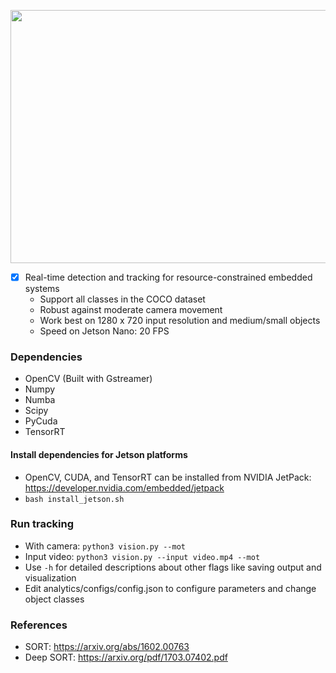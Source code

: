 <p align="center">
  <img src="demo.gif" width="720" height="405" />
</p>

- [x] Real-time detection and tracking for resource-constrained embedded systems
  - Support all classes in the COCO dataset
  - Robust against moderate camera movement
  - Work best on 1280 x 720 input resolution and medium/small objects
  - Speed on Jetson Nano: 20 FPS

### Dependencies
- OpenCV (Built with Gstreamer)
- Numpy
- Numba
- Scipy
- PyCuda
- TensorRT  

#### Install dependencies for Jetson platforms
- OpenCV, CUDA, and TensorRT can be installed from NVIDIA JetPack:    
https://developer.nvidia.com/embedded/jetpack
- `bash install_jetson.sh`

### Run tracking
- With camera: `python3 vision.py --mot`
- Input video: `python3 vision.py --input video.mp4 --mot`
- Use `-h` for detailed descriptions about other flags like saving output and visualization
- Edit analytics/configs/config.json to configure parameters and change object classes

### References
- SORT: https://arxiv.org/abs/1602.00763  
- Deep SORT: https://arxiv.org/pdf/1703.07402.pdf 

